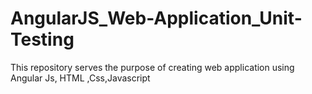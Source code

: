 # AngularJS_Web-Application_Unit-Testing
This repository serves the purpose of creating web application using Angular Js, HTML ,Css,Javascript 
